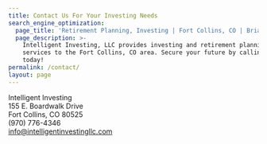 ```yaml
---
title: Contact Us For Your Investing Needs
search_engine_optimization:
  page_title: 'Retirement Planning, Investing | Fort Collins, CO | Brian Joyce CPA/CFP ®'
  page_description: >-
    Intelligent Investing, LLC provides investing and retirement planning
    services to the Fort Collins, CO area. Secure your future by calling us
    today!
permalink: /contact/
layout: page
---
```



Intelligent Investing<br>155 E. Boardwalk Drive<br>Fort Collins, CO 80525<br>(970) 776-4346<br>[info@intelligentinvestingllc.com](javascript:void(location.href='mailto:'+String.fromCharCode(105,110,102,111,64,105,110,116,101,108,108,105,103,101,110,116,105,110,118,101,115,116,105,110,103,108,108,99,46,99,111,109)))